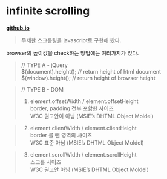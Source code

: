 # infinite scrolling
**[github.io](http://smilesol85.github.io/dev/infinite_scrolling/infinite_scrolling.html "infinite_scrolling")**

> 무제한 스크롤링을 javascript로 구현해 봤다.

browser의 높이값을 check하는 방법에는 여러가지가 있다.

> // TYPE A - jQuery  
> $(document).height();  // return height of html document  
> $(window).height();  // return height of browser height  


> // TYPE B - DOM  
> 1. element.offsetWidth / element.offsetHeight  
> border, padding 전부 포함한 사이즈  
> W3C 권고안이 아님 (MSIE’s DHTML Object Moldel)  
  
> 2. element.clientWidth / element.clientHeight  
> border 를 뺀 영역의 사이즈  
> W3C 표준 아님 (MSIE’s DHTML Object Moldel)  
  
> 3. element.scrollWidth / element.scrollHeight  
> 스크롤 사이즈  
> W3C 권고안 아님 (MSIE’s DHTML Object Moldel)  